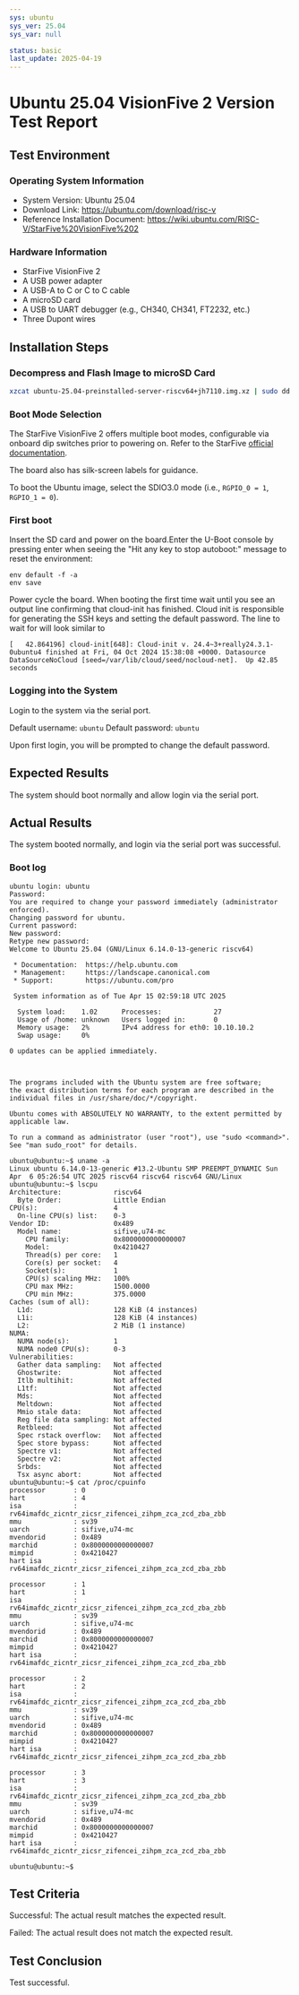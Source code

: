 ```yaml
---
sys: ubuntu
sys_ver: 25.04
sys_var: null

status: basic
last_update: 2025-04-19
---
```


# Ubuntu 25.04 VisionFive 2 Version Test Report

## Test Environment

### Operating System Information

- System Version: Ubuntu 25.04
- Download Link: https://ubuntu.com/download/risc-v
- Reference Installation Document: https://wiki.ubuntu.com/RISC-V/StarFive%20VisionFive%202

### Hardware Information

- StarFive VisionFive 2
- A USB power adapter
- A USB-A to C or C to C cable
- A microSD card
- A USB to UART debugger (e.g., CH340, CH341, FT2232, etc.)
- Three Dupont wires

## Installation Steps

### Decompress and Flash Image to microSD Card

```bash
xzcat ubuntu-25.04-preinstalled-server-riscv64+jh7110.img.xz | sudo dd bs=1M conv=fsync of=/dev/<your-device>
```

### Boot Mode Selection

The StarFive VisionFive 2 offers multiple boot modes, configurable via onboard dip switches prior to powering on. Refer to the StarFive [official documentation](https://doc.rvspace.org/VisionFive2/Quick_Start_Guide/VisionFive2_SDK_QSG/boot_mode_settings.html).

The board also has silk-screen labels for guidance.

To boot the Ubuntu image, select the SDIO3.0 mode (i.e., `RGPIO_0 = 1`, `RGPIO_1 = 0`).

### First boot

Insert the SD card and power on the board.Enter the U-Boot console by pressing enter when seeing the "Hit any key to stop autoboot:" message to reset the environment:

```
env default -f -a
env save
```

Power cycle the board. When booting the first time wait until you see an output line confirming that cloud-init has finished. Cloud init is responsible for generating the SSH keys and setting the default password. The line to wait for will look similar to
``` log
[   42.864196] cloud-init[648]: Cloud-init v. 24.4~3+really24.3.1-0ubuntu4 finished at Fri, 04 Oct 2024 15:38:08 +0000. Datasource DataSourceNoCloud [seed=/var/lib/cloud/seed/nocloud-net].  Up 42.85 seconds
```

### Logging into the System

Login to the system via the serial port.

Default username: `ubuntu`
Default password: `ubuntu`

Upon first login, you will be prompted to change the default password.

## Expected Results

The system should boot normally and allow login via the serial port.

## Actual Results

The system booted normally, and login via the serial port was successful.

### Boot log

```log
ubuntu login: ubuntu
Password:
You are required to change your password immediately (administrator enforced).
Changing password for ubuntu.
Current password:
New password:
Retype new password:
Welcome to Ubuntu 25.04 (GNU/Linux 6.14.0-13-generic riscv64)

 * Documentation:  https://help.ubuntu.com
 * Management:     https://landscape.canonical.com
 * Support:        https://ubuntu.com/pro

 System information as of Tue Apr 15 02:59:18 UTC 2025

  System load:    1.02      Processes:             27
  Usage of /home: unknown   Users logged in:       0
  Memory usage:   2%        IPv4 address for eth0: 10.10.10.2
  Swap usage:     0%

0 updates can be applied immediately.



The programs included with the Ubuntu system are free software;
the exact distribution terms for each program are described in the
individual files in /usr/share/doc/*/copyright.

Ubuntu comes with ABSOLUTELY NO WARRANTY, to the extent permitted by
applicable law.

To run a command as administrator (user "root"), use "sudo <command>".
See "man sudo_root" for details.

ubuntu@ubuntu:~$ uname -a
Linux ubuntu 6.14.0-13-generic #13.2-Ubuntu SMP PREEMPT_DYNAMIC Sun Apr  6 05:26:54 UTC 2025 riscv64 riscv64 riscv64 GNU/Linux
ubuntu@ubuntu:~$ lscpu
Architecture:             riscv64
  Byte Order:             Little Endian
CPU(s):                   4
  On-line CPU(s) list:    0-3
Vendor ID:                0x489
  Model name:             sifive,u74-mc
    CPU family:           0x8000000000000007
    Model:                0x4210427
    Thread(s) per core:   1
    Core(s) per socket:   4
    Socket(s):            1
    CPU(s) scaling MHz:   100%
    CPU max MHz:          1500.0000
    CPU min MHz:          375.0000
Caches (sum of all):
  L1d:                    128 KiB (4 instances)
  L1i:                    128 KiB (4 instances)
  L2:                     2 MiB (1 instance)
NUMA:
  NUMA node(s):           1
  NUMA node0 CPU(s):      0-3
Vulnerabilities:
  Gather data sampling:   Not affected
  Ghostwrite:             Not affected
  Itlb multihit:          Not affected
  L1tf:                   Not affected
  Mds:                    Not affected
  Meltdown:               Not affected
  Mmio stale data:        Not affected
  Reg file data sampling: Not affected
  Retbleed:               Not affected
  Spec rstack overflow:   Not affected
  Spec store bypass:      Not affected
  Spectre v1:             Not affected
  Spectre v2:             Not affected
  Srbds:                  Not affected
  Tsx async abort:        Not affected
ubuntu@ubuntu:~$ cat /proc/cpuinfo
processor       : 0
hart            : 4
isa             : rv64imafdc_zicntr_zicsr_zifencei_zihpm_zca_zcd_zba_zbb
mmu             : sv39
uarch           : sifive,u74-mc
mvendorid       : 0x489
marchid         : 0x8000000000000007
mimpid          : 0x4210427
hart isa        : rv64imafdc_zicntr_zicsr_zifencei_zihpm_zca_zcd_zba_zbb

processor       : 1
hart            : 1
isa             : rv64imafdc_zicntr_zicsr_zifencei_zihpm_zca_zcd_zba_zbb
mmu             : sv39
uarch           : sifive,u74-mc
mvendorid       : 0x489
marchid         : 0x8000000000000007
mimpid          : 0x4210427
hart isa        : rv64imafdc_zicntr_zicsr_zifencei_zihpm_zca_zcd_zba_zbb

processor       : 2
hart            : 2
isa             : rv64imafdc_zicntr_zicsr_zifencei_zihpm_zca_zcd_zba_zbb
mmu             : sv39
uarch           : sifive,u74-mc
mvendorid       : 0x489
marchid         : 0x8000000000000007
mimpid          : 0x4210427
hart isa        : rv64imafdc_zicntr_zicsr_zifencei_zihpm_zca_zcd_zba_zbb

processor       : 3
hart            : 3
isa             : rv64imafdc_zicntr_zicsr_zifencei_zihpm_zca_zcd_zba_zbb
mmu             : sv39
uarch           : sifive,u74-mc
mvendorid       : 0x489
marchid         : 0x8000000000000007
mimpid          : 0x4210427
hart isa        : rv64imafdc_zicntr_zicsr_zifencei_zihpm_zca_zcd_zba_zbb

ubuntu@ubuntu:~$

```

## Test Criteria

Successful: The actual result matches the expected result.

Failed: The actual result does not match the expected result.

## Test Conclusion

Test successful.
